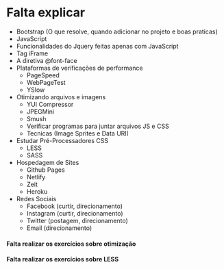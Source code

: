 # Falta explicar

- Bootstrap (O que resolve, quando adicionar no projeto e boas praticas)
- JavaScript
- Funcionalidades do Jquery feitas apenas com JavaScript
- Tag iFrame
- A diretiva @font-face
- Plataformas de verificações de performance
  - PageSpeed
  - WebPageTest
  - YSlow
- Otimizando arquivos e imagens
  - YUI Compressor
  - JPEGMini
  - Smush
  - Verificar programas para juntar arquivos JS e CSS
  - Tecnicas (Image Sprites e Data URI)
- Estudar Pré-Processadores CSS
  - LESS
  - SASS
- Hospedagem de Sites
  - Github Pages
  - Netlify
  - Zeit
  - Heroku
- Redes Sociais
  - Facebook (curtir, direcionamento)
  - Instagram (curtir, direcionamento)
  - Twitter (postagem, direcionamento)
  - Email (direcionamento)

#### Falta realizar os exercícios sobre otimização
#### Falta realizar os exercícios sobre LESS
